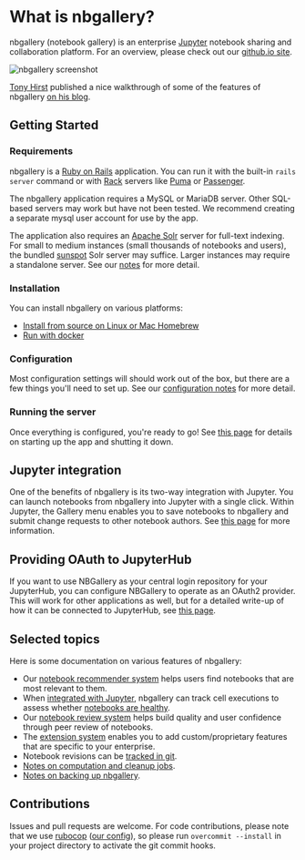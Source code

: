 # What is nbgallery?

nbgallery (notebook gallery) is an enterprise [Jupyter](http://jupyter.org/) notebook sharing and collaboration platform.  For an overview, please check out our [github.io site](https://nbgallery.github.io/).

![nbgallery screenshot](https://user-images.githubusercontent.com/51969207/73755334-e212ab80-4733-11ea-96ef-288e097fd588.png)

[Tony Hirst](https://github.com/psychemedia) published a nice walkthrough of some of the features of nbgallery [on his blog](https://blog.ouseful.info/2019/01/28/first-play-with-nbgallery/).

## Getting Started

### Requirements

nbgallery is a [Ruby on Rails](https://rubyonrails.org/) application.  You can run it with the built-in `rails server` command or with [Rack](https://rack.github.io/) servers like [Puma](http://puma.io/) or [Passenger](https://www.phusionpassenger.com/).

The nbgallery application requires a MySQL or MariaDB server.  Other SQL-based servers may work but have not been tested.  We recommend creating a separate mysql user account for use by the app.

The application also requires an [Apache Solr](http://lucene.apache.org/solr/) server for full-text indexing.  For small to medium instances (small thousands of notebooks and users), the bundled [sunspot](https://github.com/sunspot/sunspot) Solr server may suffice.  Larger instances may require a standalone server.  See our [notes](docs/solr.md) for more detail.

### Installation

You can install nbgallery on various platforms:

 * [Install from source on Linux or Mac Homebrew](docs/installation.md)
 * [Run with docker](docs/docker.md)

### Configuration

Most configuration settings will should work out of the box, but there are a few things you'll need to set up.  See our [configuration notes](docs/configuration.md) for more detail.

### Running the server

Once everything is configured, you're ready to go!  See [this page](docs/running.md) for details on starting up the app and shutting it down.

## Jupyter integration

One of the benefits of nbgallery is its two-way integration with Jupyter. You can launch notebooks from nbgallery into Jupyter with a single click. Within Jupyter, the Gallery menu enables you to save notebooks to nbgallery and submit change requests to other notebook authors.  See [this page](docs/jupyter_integration.md) for more information.

## Providing OAuth to JupyterHub 

If you want to use NBGallery as your central login repository for your JupyterHub, you can configure NBGallery to operate as an OAuth2 provider.  This will work for other applications as well, but for a detailed write-up of how it can be connected to JupyterHub, see [this page](docs/jupyter_hub_oauth.md).

## Selected topics

Here is some documentation on various features of nbgallery:

 * Our [notebook recommender system](https://nbgallery.github.io/recommendation.html) helps users find notebooks that are most relevant to them.
 * When [integrated with Jupyter](docs/jupyter_integration.md), nbgallery can track cell executions to assess whether [notebooks are healthy](https://nbgallery.github.io/health_paper.html).
 * Our [notebook review system](docs/notebook_review.md) helps build quality and user confidence through peer review of notebooks.
 * The [extension system](docs/extensions.md) enables you to add custom/proprietary features that are specific to your enterprise.
 * Notebook revisions can be [tracked in git](docs/revisions.md).
 * [Notes on computation and cleanup jobs](docs/scheduled_jobs.md).
 * [Notes on backing up nbgallery](docs/backup.md).

## Contributions

Issues and pull requests are welcome.  For code contributions, please note that we use [rubocop](https://github.com/bbatsov/rubocop) ([our config](.rubocop.yml)), so please run `overcommit --install` in your project directory to activate the git commit hooks.
